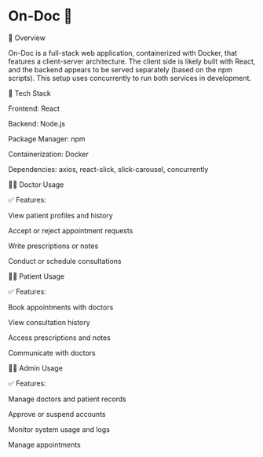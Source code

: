# On-Doc 🚨

📄 Overview

On-Doc is a full-stack web application, containerized with Docker, that features a client-server architecture. The client side is likely built with React, and the backend appears to be served separately (based on the npm scripts). This setup uses concurrently to run both services in development.

🧰 Tech Stack

Frontend: React 

Backend: Node.js 

Package Manager: npm

Containerization: Docker

Dependencies: axios, react-slick, slick-carousel, concurrently

👨‍⚕️ Doctor Usage

✅ Features:

View patient profiles and history

Accept or reject appointment requests

Write prescriptions or notes

Conduct or schedule consultations

🧑‍🦽 Patient Usage

✅ Features:

Book appointments with doctors

View consultation history

Access prescriptions and notes

Communicate with doctors

🧑‍💼 Admin Usage

✅ Features:

Manage doctors and patient records

Approve or suspend accounts

Monitor system usage and logs

Manage appointments



